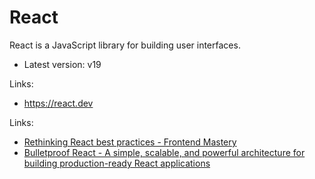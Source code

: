 # React

React is a JavaScript library for building user interfaces.

- Latest version: v19

Links:

- <https://react.dev>

Links:

- [Rethinking React best practices - Frontend Mastery](https://frontendmastery.com/posts/rethinking-react-best-practices)
- [Bulletproof React - A simple, scalable, and powerful architecture for building production-ready React applications](https://github.com/alan2207/bulletproof-react)
